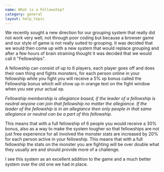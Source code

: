 ```yaml
---
name: What is a Fellowship?
category: general
layout: help_topic
---
```

We recently sought a new direction for our grouping system that really did not work very well, not through poor coding but because a browser game and our style of game is not really suited to grouping. It was decided that we would then come up with a new system that would replace grouping and after a few hours of brain straining thought it was decided that we would call it "Fellowships".

A fellowship can consist of up to 6 players, each player goes off and does their own thing and fights monsters, for each person online in your fellowship while you fight you will receive a 5% xp bonus called the Fellowship bonus which will show up in orange text on the fight window when you see your actual xp.

_Fellowship membership is allegiance based, if the leader of a fellowship is neutral anyone can join that fellowship no matter the allegiance. If the leader of the fellowship is in an allegiance then only people in that same allegiance or neutral can be a part of this fellowship._

This means that with a full fellowship of 6 people you would receive a 30% bonus, also as a way to make the system tougher so that fellowships are not just free experience for all involved the monster stats are increased by 20% for each person active in your fellowship. This means that with a full fellowship the stats on the monster you are fighting will be over double what they usually are and should provide more of a challenge.

I see this system as an excellent addition to the game and a much better system over the old one we had in place.